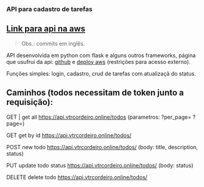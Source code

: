 ### API para cadastro de tarefas
## [Link para api na aws](https://api.vtrcordeiro.online/)

> Obs.: commits em inglês.

API desenvolvida em python com flask e alguns outros frameworks, página que usufrui da api: [github](https://github.com/VitorCdSouza/web-page) e [deploy aws](https://vtrcordeiro.online/) (restrições para acesso externo).

Funções simples: login, cadastro, crud de tarefas com atualizaçã do status.

## Caminhos (todos necessitam de token junto a requisição):

GET | get all                  https://api.vtrcordeiro.online/todos (parametros: ?per_page= ?page=)

GET      get by id                https://api.vtrcordeiro.online/todos/<id>

POST     new todo                 https://api.vtrcordeiro.online/todos/ (body: title, description, status)

PUT      update todo status       https://api.vtrcordeiro.online/todos/<id> (body: status)

DELETE   delete todo              https://api.vtrcordeiro.online/todos/<id>
